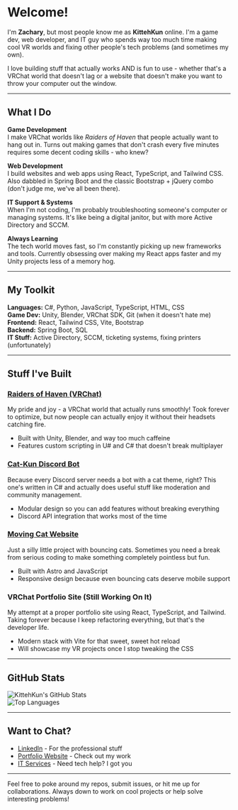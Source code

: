 # Welcome!

I'm **Zachary**, but most people know me as **KittehKun** online. I'm a game dev, web developer, and IT guy who spends way too much time making cool VR worlds and fixing other people's tech problems (and sometimes my own). 

I love building stuff that actually works AND is fun to use - whether that's a VRChat world that doesn't lag or a website that doesn't make you want to throw your computer out the window.

---

## What I Do

**Game Development**  
I make VRChat worlds like *Raiders of Haven* that people actually want to hang out in. Turns out making games that don't crash every five minutes requires some decent coding skills - who knew?

**Web Development**  
I build websites and web apps using React, TypeScript, and Tailwind CSS. Also dabbled in Spring Boot and the classic Bootstrap + jQuery combo (don't judge me, we've all been there).

**IT Support & Systems**  
When I'm not coding, I'm probably troubleshooting someone's computer or managing systems. It's like being a digital janitor, but with more Active Directory and SCCM.

**Always Learning**  
The tech world moves fast, so I'm constantly picking up new frameworks and tools. Currently obsessing over making my React apps faster and my Unity projects less of a memory hog.

---

## My Toolkit

**Languages:** C#, Python, JavaScript, TypeScript, HTML, CSS  
**Game Dev:** Unity, Blender, VRChat SDK, Git (when it doesn't hate me)  
**Frontend:** React, Tailwind CSS, Vite, Bootstrap  
**Backend:** Spring Boot, SQL  
**IT Stuff:** Active Directory, SCCM, ticketing systems, fixing printers (unfortunately)

---

## Stuff I've Built

### [Raiders of Haven (VRChat)](https://vrchat.com/home/launch?worldId=wrld_61f13d37-2af5-4f46-812a-275a35ad174b&instanceId=0)
My pride and joy - a VRChat world that actually runs smoothly! Took forever to optimize, but now people can actually enjoy it without their headsets catching fire.
- Built with Unity, Blender, and way too much caffeine
- Features custom scripting in U# and C# that doesn't break multiplayer

### [Cat-Kun Discord Bot](https://github.com/KittehKun/Cat-Kun-Discord-Bot)
Because every Discord server needs a bot with a cat theme, right? This one's written in C# and actually does useful stuff like moderation and community management.
- Modular design so you can add features without breaking everything
- Discord API integration that works most of the time

### [Moving Cat Website](https://github.com/KittehKun/Moving-Cat-Website)
Just a silly little project with bouncing cats. Sometimes you need a break from serious coding to make something completely pointless but fun.
- Built with Astro and JavaScript
- Responsive design because even bouncing cats deserve mobile support

### VRChat Portfolio Site (Still Working On It)
My attempt at a proper portfolio site using React, TypeScript, and Tailwind. Taking forever because I keep refactoring everything, but that's the developer life.
- Modern stack with Vite for that sweet, sweet hot reload
- Will showcase my VR projects once I stop tweaking the CSS

---

## GitHub Stats
![KittehKun's GitHub Stats](https://github-readme-stats.vercel.app/api?username=KittehKun&show_icons=true&theme=tokyonight)  
![Top Languages](https://github-readme-stats.vercel.app/api/top-langs/?username=KittehKun&layout=compact&theme=tokyonight)

---

## Want to Chat?

- [LinkedIn](https://www.linkedin.com/in/zachary-hunt-se/) - For the professional stuff
- [Portfolio Website](https://zachary-hunt.netlify.app) - Check out my work
- [IT Services](https://zhunt-tech.netlify.app) - Need tech help? I got you

---

Feel free to poke around my repos, submit issues, or hit me up for collaborations. Always down to work on cool projects or help solve interesting problems!
